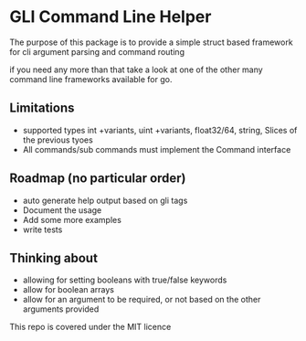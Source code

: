 # GLI Command Line Helper

The purpose of this package is to provide a simple struct based framework for cli argument parsing and command routing

if you need any more than that take a look at one of the other many command line frameworks available for go.

## Limitations
 - supported types int +variants, uint +variants, float32/64, string, Slices of the previous tyoes
 - All commands/sub commands must implement the Command interface
  

## Roadmap (no particular order)
 - auto generate help output based on gli tags
 - Document the usage
 - Add some more examples
 - write tests
 
## Thinking about
 - allowing for setting booleans with true/false keywords
 - allow for boolean arrays
 - allow for an argument to be required, or not based on the other arguments provided
 
 
 This repo is covered under the MIT licence